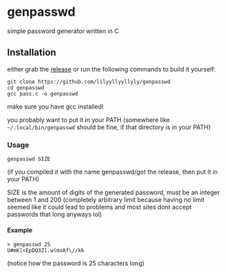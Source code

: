 # genpasswd
simple password generator written in C

## Installation
either grab the [release](https://github.com/lilyyllyyllyly/genpasswd/releases/tag/v1.0.0) or run the following commands to build it yourself:
```
git clone https://github.com/lilyyllyyllyly/genpasswd
cd genpasswd
gcc pass.c -o genpasswd
```
make sure you have gcc installed!

you probably want to put it in your PATH (somewhere like `~/.local/bin/genpasswd` should be fine, if that directory is in your PATH)

### Usage
```
genpasswd SIZE
```
(if you compiled it with the name genpasswd/got the release, then put it in your PATH)

SIZE is the amount of digits of the generated password, must be an integer between 1 and 200
(completely arbitrary limit because having no limit seemed like it could lead to problems and most sites dont accept passwords that long anyways lol)

#### Example
```
> genpasswd 25
U#mKl<EpDQ3Zl.w(mxAf\//kk
```
(notice how the password is 25 characters long)
